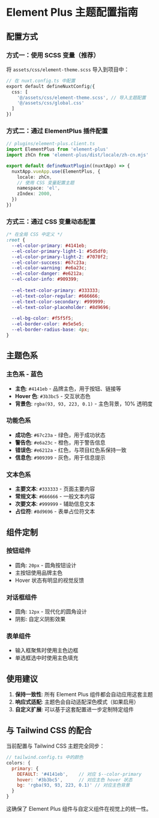 # Element Plus 主题配置指南

## 配置方式

### 方式一：使用 SCSS 变量（推荐）

将 `assets/css/element-theme.scss` 导入到项目中：

```scss
// 在 nuxt.config.ts 中配置
export default defineNuxtConfig({
  css: [
    '@/assets/css/element-theme.scss', // 导入主题配置
    '@/assets/css/global.css'
  ]
})
```

### 方式二：通过 ElementPlus 插件配置

```typescript
// plugins/element-plus.client.ts
import ElementPlus from 'element-plus'
import zhCn from 'element-plus/dist/locale/zh-cn.mjs'

export default defineNuxtPlugin((nuxtApp) => {
  nuxtApp.vueApp.use(ElementPlus, {
    locale: zhCn,
    // 使用 CSS 变量配置主题
    namespace: 'el',
    zIndex: 2000,
  })
})
```

### 方式三：通过 CSS 变量动态配置

```css
/* 在全局 CSS 中定义 */
:root {
  --el-color-primary: #4141eb;
  --el-color-primary-light-1: #5d5df0;
  --el-color-primary-light-2: #7070f2;
  --el-color-success: #67c23a;
  --el-color-warning: #e6a23c;
  --el-color-danger: #e6212a;
  --el-color-info: #909399;
  
  --el-text-color-primary: #333333;
  --el-text-color-regular: #666666;
  --el-text-color-secondary: #999999;
  --el-text-color-placeholder: #8d9696;
  
  --el-bg-color: #f5f5f5;
  --el-border-color: #e5e5e5;
  --el-border-radius-base: 4px;
}
```

## 主题色系

### 主色系 - 蓝色
- **主色**: `#4141eb` - 品牌主色，用于按钮、链接等
- **Hover 色**: `#3b3bc5` - 交互状态色
- **背景色**: `rgba(93, 93, 223, 0.1)` - 主色背景，10% 透明度

### 功能色系
- **成功色**: `#67c23a` - 绿色，用于成功状态
- **警告色**: `#e6a23c` - 橙色，用于警告信息  
- **错误色**: `#e6212a` - 红色，与项目红色系保持一致
- **信息色**: `#909399` - 灰色，用于信息提示

### 文本色系
- **主要文本**: `#333333` - 页面主要内容
- **常规文本**: `#666666` - 一般文本内容
- **次要文本**: `#999999` - 辅助信息文本
- **占位符**: `#8d9696` - 表单占位符文本

## 组件定制

### 按钮组件
- 圆角: `20px` - 圆角按钮设计
- 主按钮使用品牌主色
- Hover 状态有明显的视觉反馈

### 对话框组件
- 圆角: `12px` - 现代化的圆角设计
- 阴影: 自定义阴影效果

### 表单组件
- 输入框聚焦时使用主色边框
- 单选框选中时使用主色填充

## 使用建议

1. **保持一致性**: 所有 Element Plus 组件都会自动应用这套主题
2. **响应式适配**: 主题色会自动适配深色模式（如果启用）
3. **自定义扩展**: 可以基于这套配置进一步定制特定组件

## 与 Tailwind CSS 的配合

当前配置与 Tailwind CSS 主题完全同步：

```javascript
// tailwind.config.ts 中的颜色
colors: {
  primary: {
    DEFAULT: '#4141eb',    // 对应 $--color-primary
    hover: '#3b3bc5',      // 对应主色 hover 状态
    bg: 'rgba(93, 93, 223, 0.1)' // 对应主色背景
  }
}
```

这确保了 Element Plus 组件与自定义组件在视觉上的统一性。